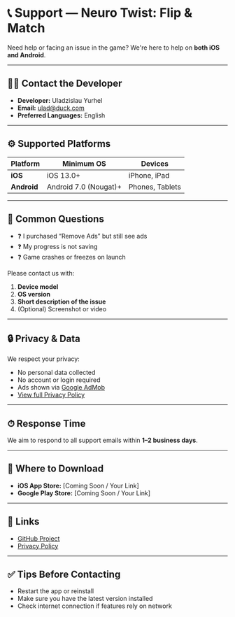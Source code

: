 # 📞 Support — Neuro Twist: Flip & Match

Need help or facing an issue in the game?
We're here to help on **both iOS and Android**.

---

## 🧑‍💻 Contact the Developer

* **Developer:** Uladzislau Yurhel
* **Email:** [ulad@duck.com](mailto:ulad@duck.com)
* **Preferred Languages:** English

---

## ⚙️ Supported Platforms

| Platform    | Minimum OS            | Devices         |
| ----------- | --------------------- | --------------- |
| **iOS**     | iOS 13.0+             | iPhone, iPad    |
| **Android** | Android 7.0 (Nougat)+ | Phones, Tablets |

---

## 🧩 Common Questions

* ❓ I purchased “Remove Ads” but still see ads
* ❓ My progress is not saving
* ❓ Game crashes or freezes on launch

Please contact us with:

1. **Device model**
2. **OS version**
3. **Short description of the issue**
4. (Optional) Screenshot or video

---

## 🔒 Privacy & Data

We respect your privacy:

* No personal data collected
* No account or login required
* Ads shown via [Google AdMob](https://policies.google.com/technologies/ads)
* [View full Privacy Policy](https://vladislavyurgel.github.io/memory-pages/)

---

## ⏱ Response Time

We aim to respond to all support emails within **1–2 business days**.

---

## 📲 Where to Download

* **iOS App Store:** \[Coming Soon / Your Link]
* **Google Play Store:** \[Coming Soon / Your Link]

---

## 🔗 Links

* [GitHub Project](https://vladislavyurgel.github.io/memory-pages/SUPPORT)
* [Privacy Policy](https://vladislavyurgel.github.io/memory-pages/)

---

## ✅ Tips Before Contacting

* Restart the app or reinstall
* Make sure you have the latest version installed
* Check internet connection if features rely on network
